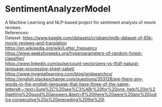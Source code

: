 # SentimentAnalyzerModel
A Machine Learning and NLP-based project for sentiment analysis of movie reviews.
<br>
References:
<br>
Dataset:  https://www.kaggle.com/datasets/crisbam/imdb-dataset-of-65k-movie-reviews-and-translation
<br>
https://en.wikipedia.org/wiki/Letter_frequency
<br>
https://www.geeksforgeeks.org/hyperparameters-of-random-forest-classifier/
<br>
https://www.linkedin.com/pulse/count-vectorizers-vs-tfidf-natural-language-processing-sheel-saket/
<br>
https://www.mygreatlearning.com/blog/gridsearchcv/
<br>
https://english.stackexchange.com/questions/353128/are-there-any-words-in-the-english-language-that-have-three-of-the-same-letters#:~:text=Sure%2C%20see%C3%ABr%20for%20one.,help%20in%20getting%20good%20answers.&text=If%20there%20were%20any%20justice,consecutive%20o%20preceding%20the%20l.
<br>
